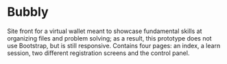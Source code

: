 # Bubbly
Site front for a virtual wallet meant to showcase fundamental skills at organizing files and problem solving; as a result, this prototype does not use Bootstrap, but is still responsive. Contains four pages: an index, a learn session, two different registration screens and the control panel.
